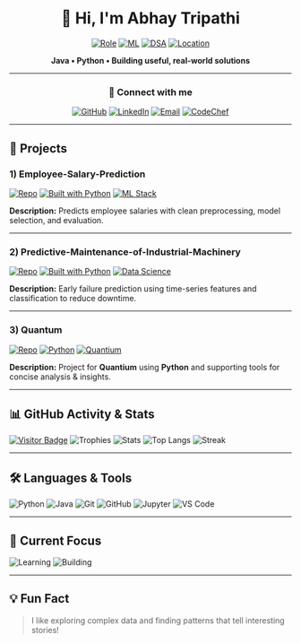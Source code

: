 <div align="center">

# 👋 Hi, I'm Abhay Tripathi

[![Role](https://img.shields.io/badge/Software%20Developer-00BFFF?style=for-the-badge)]()
[![ML](https://img.shields.io/badge/Machine%20Learning-32CD32?style=for-the-badge)]()
[![DSA](https://img.shields.io/badge/Data%20Structures%20%26%20Algorithms-00BFFF?style=for-the-badge)]()
[![Location](https://img.shields.io/badge/India-32CD32?style=for-the-badge)]()

**Java • Python • Building useful, real-world solutions**

---

### 🔗 Connect with me

[![GitHub](https://img.shields.io/badge/GitHub-bhargav--abhay-00BFFF?style=for-the-badge&logo=github&logoColor=white)](https://github.com/bhargav-abhay)
[![LinkedIn](https://img.shields.io/badge/LinkedIn-Abhay%20Tripathi-0A66C2?style=for-the-badge&logo=linkedin&logoColor=white)](https://www.linkedin.com/in/abhay-tripathi-08712029b)
[![Email](https://img.shields.io/badge/Email-bhargavabhay182%40gmail.com-32CD32?style=for-the-badge&logo=gmail&logoColor=white)](mailto:bhargavabhay182@gmail.com)
[![CodeChef](https://img.shields.io/badge/CodeChef-abhay666-00BFFF?style=for-the-badge)](https://www.codechef.com/users/abhay666)

</div>

---

## 🚀 Projects

### 1) Employee-Salary-Prediction  
[![Repo](https://img.shields.io/badge/GitHub-Repo-00BFFF?style=for-the-badge&logo=github&logoColor=white)](https://github.com/bhargav-abhay/Employee-Salary-Prediction)
[![Built with Python](https://img.shields.io/badge/Made%20with-Python-32CD32?style=for-the-badge&logo=python&logoColor=white)]()
[![ML Stack](https://img.shields.io/badge/Scikit--learn%20%7C%20Pandas%20%7C%20NumPy-00BFFF?style=for-the-badge)]()

**Description:** Predicts employee salaries with clean preprocessing, model selection, and evaluation.

---

### 2) Predictive-Maintenance-of-Industrial-Machinery  
[![Repo](https://img.shields.io/badge/GitHub-Repo-00BFFF?style=for-the-badge&logo=github&logoColor=white)](https://github.com/bhargav-abhay/Predictive-Maintenance-of-Industrial-Machinery)
[![Built with Python](https://img.shields.io/badge/Made%20with-Python-32CD32?style=for-the-badge&logo=python&logoColor=white)]()
[![Data Science](https://img.shields.io/badge/Time%20Series%20%7C%20Classification-00BFFF?style=for-the-badge)]()

**Description:** Early failure prediction using time-series features and classification to reduce downtime.

---

### 3) Quantum  
[![Repo](https://img.shields.io/badge/GitHub-Repo-00BFFF?style=for-the-badge&logo=github&logoColor=white)](https://github.com/bhargav-abhay/quantum)
[![Python](https://img.shields.io/badge/Python-32CD32?style=for-the-badge&logo=python&logoColor=white)]()
[![Quantium](https://img.shields.io/badge/Quantium-Project-00BFFF?style=for-the-badge)]()

**Description:** Project for **Quantium** using **Python** and supporting tools for concise analysis & insights.

---

## 📊 GitHub Activity & Stats

[![Visitor Badge](https://visitor-badge.laobi.eu/badge?page_id=bhargav-abhay.bhargav-abhay&color=00BFFF)](https://github.com/bhargav-abhay)
![Trophies](https://github-profile-trophy.vercel.app/?username=bhargav-abhay&theme=algolia&no-frame=true&no-bg=true)
![Stats](https://github-readme-stats.vercel.app/api?username=bhargav-abhay&show_icons=true&theme=algolia&hide_border=true&include_all_commits=true)
![Top Langs](https://github-readme-stats.vercel.app/api/top-langs/?username=bhargav-abhay&layout=compact&theme=algolia&hide_border=true)
![Streak](https://github-readme-streak-stats.herokuapp.com/?user=bhargav-abhay&theme=algolia&hide_border=true)

---

## 🛠️ Languages & Tools

![Python](https://img.shields.io/badge/Python-32CD32?style=for-the-badge&logo=python&logoColor=white)
![Java](https://img.shields.io/badge/Java-00BFFF?style=for-the-badge&logo=openjdk&logoColor=white)
![Git](https://img.shields.io/badge/Git-32CD32?style=for-the-badge&logo=git&logoColor=white)
![GitHub](https://img.shields.io/badge/GitHub-00BFFF?style=for-the-badge&logo=github&logoColor=white)
![Jupyter](https://img.shields.io/badge/Jupyter-32CD32?style=for-the-badge&logo=jupyter&logoColor=white)
![VS Code](https://img.shields.io/badge/VS%20Code-00BFFF?style=for-the-badge&logo=visual-studio-code&logoColor=white)

---

## 🎯 Current Focus

![Learning](https://img.shields.io/badge/Leveling%20up-ML%20%26%20DSA-32CD32?style=for-the-badge)
![Building](https://img.shields.io/badge/Building-Real--world%20projects-00BFFF?style=for-the-badge)

---

## 💡 Fun Fact

> I like exploring complex data and finding patterns that tell interesting stories!
